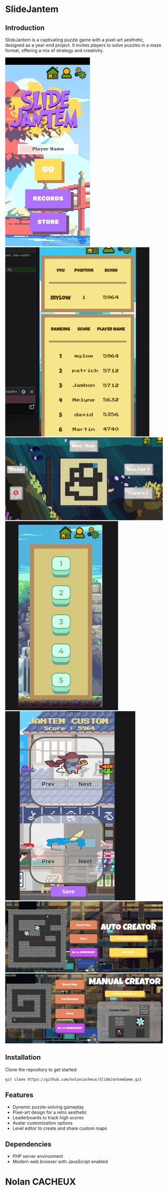 # SlideJantem

## Introduction

SlideJantem is a captivating puzzle game with a pixel-art aesthetic, designed as a year-end project. It invites players to solve puzzles in a maze format, offering a mix of strategy and creativity.


![SlideJantem Main Menu](im1.png)
![Customization Screen](im5.png)
![Gameplay Screenshot](im2.png)
![Puzzle Example](im3.png)
![Level Selection](im4.png)
![Leaderboard View](im6.png)
![Manual Map Creator](im7.png)


## Installation

Clone the repository to get started:
```bash
git clone https://github.com/nolancacheux/SlideJantemGame.git
```

## Features
- Dynamic puzzle-solving gameplay
- Pixel-art design for a retro aesthetic
- Leaderboards to track high scores
- Avatar customization options
- Level editor to create and share custom maps

## Dependencies
- PHP server environment
- Modern web browser with JavaScript enabled


# Nolan CACHEUX